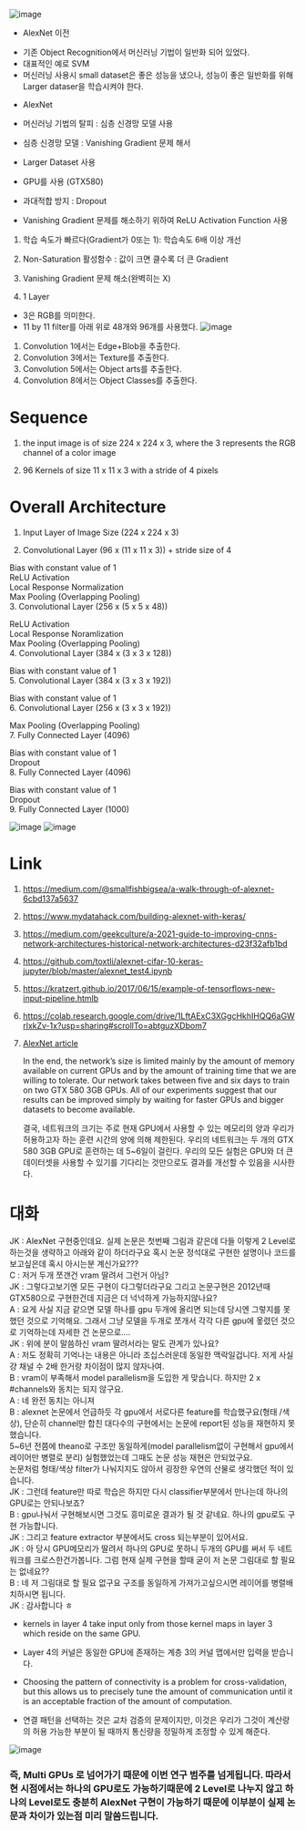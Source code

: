 ![image](https://user-images.githubusercontent.com/76835313/141393376-cfdf2031-ab34-494c-b758-41396b1ec7bd.png)

* AlexNet 이전
- 기존 Object Recognition에서 머신러닝 기법이 일반화 되어 있었다.
- 대표적인 예로 SVM
- 머신러닝 사용시 small dataset은 좋은 성능을 냈으나, 성능이 좋은 일반화를 위해 Larger dataser을 학습시켜야 한다.

* AlexNet
- 머신러닝 기법의 탈피 : 심층 신경망 모델 사용
- 심층 신경망 모델 : Vanishing Gradient 문제 해서
- Larger Dataset 사용
- GPU를 사용 (GTX580)
- 과대적합 방지 : Dropout

- Vanishing Gradient 문제를 해소하기 위하여 ReLU Activation Function 사용
1. 학습 속도가 빠르다(Gradient가 0또는 1): 학습속도 6배 이상 개선
2. Non-Saturation 활성함수 : 값이 크면 클수록 더 큰 Gradient
3. Vanishing Gradient 문제 해소(완벽히는 X)

1. 1 Layer
- 3은 RGB를 의미한다.
- 11 by 11 filter를 아래 위로 48개와 96개를 사용했다.
![image](https://user-images.githubusercontent.com/76835313/141452037-b4d231a6-1a1c-4a3b-abdb-cdc786820845.png)

1. Convolution 1에서는 Edge+Blob을 추출한다.
2. Convolution 3에서는 Texture를 추출한다.
3. Convolution 5에서는 Object arts를 추출한다.
4. Convolution 8에서는 Object Classes를 추출한다.

# Sequence
1. the input image is of size 224 x 224 x 3, where the 3 represents the RGB channel of a color image

2. 96 Kernels of size 11 x 11 x 3 with a stride of 4 pixels

# Overall Architecture
1. Input Layer of Image Size (224 x 224 x 3)  

2. Convolutional Layer (96 x (11 x 11 x 3)) + stride size of 4  

Bias with constant value of 1  
ReLU Activation  
Local Response Normalization  
Max Pooling (Overlapping Pooling)  
3. Convolutional Layer (256 x (5 x 5 x 48))  

ReLU Activation  
Local Response Noramlization  
Max Pooling (Overlapping Pooling)  
4. Convolutional Layer (384 x (3 x 3 x 128))  

Bias with constant value of 1  
5. Convolutional Layer (384 x (3 x 3 x 192))  

Bias with constant value of 1  
6. Convolutional Layer (256 x (3 x 3 x 192))  

Max Pooling (Overlapping Pooling)  
7. Fully Connected Layer (4096)  

Bias with constant value of 1  
Dropout  
8. Fully Connected Layer (4096)  

Bias with constant value of 1  
Dropout  
9. Fully Connected Layer (1000)  


![image](https://user-images.githubusercontent.com/76835313/141453903-7ca8d8ab-7dcb-4881-b3e7-d5656001a3b3.png)
![image](https://user-images.githubusercontent.com/76835313/141453926-6ed8e7a7-cd71-4392-8386-11f23d84ec89.png)

# Link
1. https://medium.com/@smallfishbigsea/a-walk-through-of-alexnet-6cbd137a5637
2. https://www.mydatahack.com/building-alexnet-with-keras/
3. https://medium.com/geekculture/a-2021-guide-to-improving-cnns-network-architectures-historical-network-architectures-d23f32afb1bd
4. https://github.com/toxtli/alexnet-cifar-10-keras-jupyter/blob/master/alexnet_test4.ipynb
5. https://kratzert.github.io/2017/06/15/example-of-tensorflows-new-input-pipeline.htmlb
6. https://colab.research.google.com/drive/1LftAExC3XGgcHkhIHQQ6aGWrlxkZv-1x?usp=sharing#scrollTo=abtguzXDbom7  
7. [AlexNet article](https://analyticsindiamag.com/hands-on-guide-to-implementing-alexnet-with-keras-for-multi-class-image-classification/)


      In the end, the network’s size is limited mainly by the amount of memory available on current GPUs and by the amount of training time that we are willing to tolerate.
      Our network takes between five and six days to train on two GTX 580 3GB GPUs. 
      All of our experiments suggest that our results can be improved simply by waiting for faster GPUs and bigger datasets to become available.


      결국, 네트워크의 크기는 주로 현재 GPU에서 사용할 수 있는 메모리의 양과 우리가 허용하고자 하는 훈련 시간의 양에 의해 제한된다.
      우리의 네트워크는 두 개의 GTX 580 3GB GPU로 훈련하는 데 5~6일이 걸린다.
      우리의 모든 실험은 GPU와 더 큰 데이터셋을 사용할 수 있기를 기다리는 것만으로도 결과를 개선할 수 있음을 시사한다.
      
# 대화
JK : AlexNet 구현중인데요. 실제 논문은 첫번째 그림과 같은데 다들 이렇게 2 Level로 하는것을 생략하고 아래와 같이 하더라구요 혹시 논문 정석대로 구현한 설명이나 코드를 보고싶은데 혹시 아시는분 계신가요???    
C : 저거 두개 쪼갠건 vram 딸려서 그런거 아님?  
JK : 그렇다고보기엔 모든 구현이 다그렇더라구요 그리고 논문구현은 2012년때 GTX580으로 구현한건데 지금은 더 넉넉하게 가능하지않나요?  
A : 요게 사실 지금 같으면 모델 하나를 gpu 두개에 올리면 되는데 당시엔 그렇지를 못했던 것으로 기억해요. 그래서 그냥 모델을 두개로 쪼개서 각각 다른 gpu에 옿렸던 것으로 기억하는데 자세한 건 논문으로....  
JK : 위에 분이 말씀하신 vram 딸려서라는 말도 관계가 있나요?   
A : 저도 정확히 기억나는 내용은 아니라 조십스러운데 동일한 맥락일겁니다. 저게 사실 걍 채널 수 2배 한거랑 차이점이 많지 않자나여.  
B : vram이 부족해서 model parallelism을 도입한 게 맞습니다. 하지만 2 x #channels와 동치는 되지 않구요.   
A : 네 완전 동치는 아니져  
B : alexnet 논문에서 언급하듯 각  gpu에서 서로다른 feature를 학습했구요(형태 /색상), 단순히 channel만 합친 대다수의 구현에서는 논문에 report된 성능을 재현하지 못했습니다.  
5~6년 전쯤에 theano로 구조만 동일하게(model parallelism없이 구현해서 gpu에서 레이어만 병렬로 분리) 실험했었는데 그때도 논문 성능 재현은 안되었구요.  
논문처럼 형태/색상 filter가 나눠지지도 않아서 굉장한 우연의 산물로 생각했던 적이 있습니다.  
JK : 그런데 feature만 따로 학습은 하지만 다시 classifier부분에서 만나는데 하나의 GPU로는 안되나보죠?  
B : gpu나눠서 구현해보시면 그것도 흥미로운 결과가 될 것 같네요. 하나의 gpu로도 구현 가능합니다.  
JK : 그리고 feature extractor 부분에서도 cross 되는부분이 있어서요.  
JK : 아 당시 GPU메모리가 딸려서 하나의 GPU로 못하니 두개의 GPU를 써서 두 네트워크를 크로스한건가봅니다. 그럼 현재 실제 구현을 할때 굳이 저 논문 그림대로 할 필요는 없네요??  
B : 네 저 그림대로 할 필요 없구요 구조를 동일하게 가져가고싶으시면 레이어를 병렬배치하시면 됩니다.  
JK : 감사합니다 ㅎ  

- kernels in layer 4 take input only from those kernel maps in layer 3 which reside on the same GPU.  
- Layer 4의 커널은 동일한 GPU에 존재하는 계층 3의 커널 맵에서만 입력을 받습니다.

- Choosing the pattern of connectivity is a problem for cross-validation, but this allows us to precisely tune the amount of communication until it is an acceptable fraction of the amount of computation.
- 연결 패턴을 선택하는 것은 교차 검증의 문제이지만, 이것은 우리가 그것이 계산량의 허용 가능한 부분이 될 때까지 통신량을 정밀하게 조정할 수 있게 해준다.

![image](https://user-images.githubusercontent.com/76835313/141471670-cb1b581e-666d-49f6-bab1-f2b91f4394e8.png)

### 즉, Multi GPUs 로 넘어가기 때문에 이번 연구 범주를 넘게됩니다. 따라서 현 시점에서는 하나의 GPU로도 가능하기때문에 2 Level로 나누지 않고 하나의 Level로도 충분히 AlexNet 구현이 가능하기 때문에 이부분이 실제 논문과 차이가 있는점 미리 말씀드립니다.
